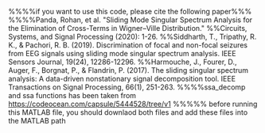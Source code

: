 %%%%if you want to use this code, please cite the following paper%%%
%%%%Panda, Rohan, et al. "Sliding Mode Singular Spectrum Analysis for the Elimination of Cross-Terms in Wigner–Ville Distribution."
%%Circuits, Systems, and Signal Processing (2020): 1-26.
%%Siddharth, T., Tripathy, R. K., & Pachori, R. B. (2019). Discrimination of focal and non-focal seizures from EEG signals using sliding mode singular spectrum analysis. IEEE Sensors Journal, 19(24), 12286-12296.
%%Harmouche, J., Fourer, D., Auger, F., Borgnat, P., & Flandrin, P. (2017). The sliding singular spectrum analysis: A data-driven nonstationary signal decomposition tool. IEEE Transactions on Signal Processing, 66(1), 251-263.
%%%%ssa_decomp and ssa functions has been taken from https://codeocean.com/capsule/5444528/tree/v1 %%%%% before running this MATLAB file, you should downlaod both files and add these files into the MATLAB path
